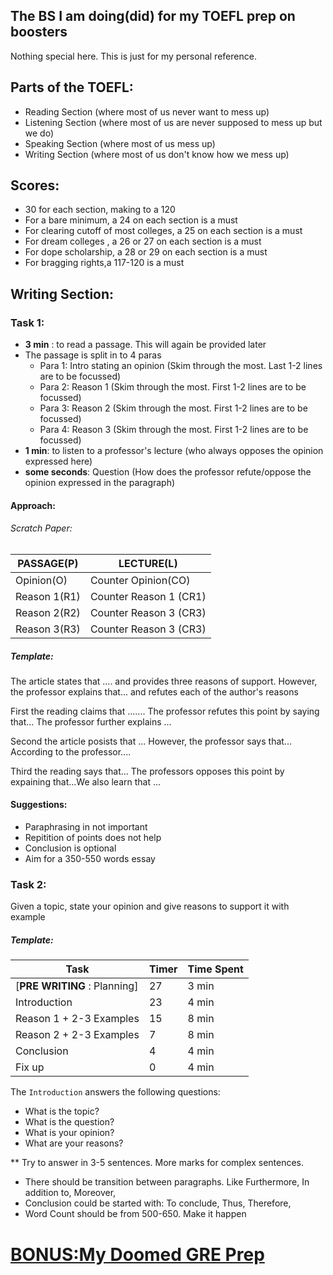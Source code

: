 ## The BS I am doing(did) for my TOEFL prep on boosters

Nothing special here. This is just for my personal reference.

## Parts of the TOEFL:

- Reading Section (where most of us never want to mess up)
- Listening Section (where most of us are never supposed to mess up but we do)
- Speaking Section (where most of us mess up)
- Writing Section (where most of us don't know how we mess up)

## Scores:

- 30 for each section, making to a 120
- For a bare minimum, a 24 on each section is a must
- For clearing cutoff of most colleges, a 25 on each section is a must
- For dream colleges , a 26 or 27 on each section is a must
- For dope scholarship, a 28 or 29 on each section is a must
- For bragging rights,a 117-120 is a must

## Writing Section:

### Task 1: 

- __3 min__ : to read a passage. This will again be provided later
- The passage is split in to 4 paras
   - Para 1: Intro stating an opinion (Skim through the most. Last 1-2 lines are to be focussed)
   - Para 2: Reason 1 (Skim through the most. First 1-2 lines are to be focussed)
   - Para 3: Reason 2 (Skim through the most. First 1-2 lines are to be focussed)
   - Para 4: Reason 3 (Skim through the most. First 1-2 lines are to be focussed)
- __1 min__: to listen to a professor's lecture (who always opposes the opinion expressed here)
- __some seconds__: Question (How does the professor refute/oppose the opinion expressed in the paragraph)


#### Approach:

###### Scratch Paper:

|PASSAGE(P)|LECTURE(L)|
|---------|-----------|
|Opinion(O)|Counter Opinion(CO)|
|Reason 1(R1) | Counter Reason 1 (CR1) |
|Reason 2(R2) | Counter Reason 3 (CR3) |
|Reason 3(R3) | Counter Reason 3 (CR3) |


##### Template:

The article states that .... and provides three reasons of support.
However, the professor explains that... and refutes each of the author's reasons

First the reading claims that ....... The professor refutes this point by saying that... The professor further explains ...

Second the article posists that ... However, the professor says that... According to the professor....

Third the reading says that... The professors opposes this point by expaining that...We also learn that ...

#### Suggestions:

- Paraphrasing in not important
- Repitition of points does not help
- Conclusion is optional
- Aim for a 350-550 words essay


### Task 2:

Given a topic, state your opinion and give reasons to support it with example 

##### Template:


| Task | Timer | Time Spent |
|------|-------|------------|
| [__PRE WRITING__ : Planning] | 27 | 3 min |
|Introduction | 23 | 4 min |
| Reason 1 + 2-3 Examples | 15 | 8 min |
| Reason 2 + 2-3 Examples | 7  | 8 min |
| Conclusion| 4 | 4 min |
| Fix up | 0 | 4 min |

The `Introduction` answers the following questions:

- What is the topic?
- What is the question?
- What is your opinion?
- What are your reasons?

** Try to answer in 3-5 sentences. More marks for complex sentences.

- There should be transition between paragraphs. Like Furthermore, In addition to, Moreover,
- Conclusion could be started with: To conclude, Thus, Therefore, 
- Word Count should be from 500-650. Make it happen

# [BONUS:My Doomed GRE Prep](./)
